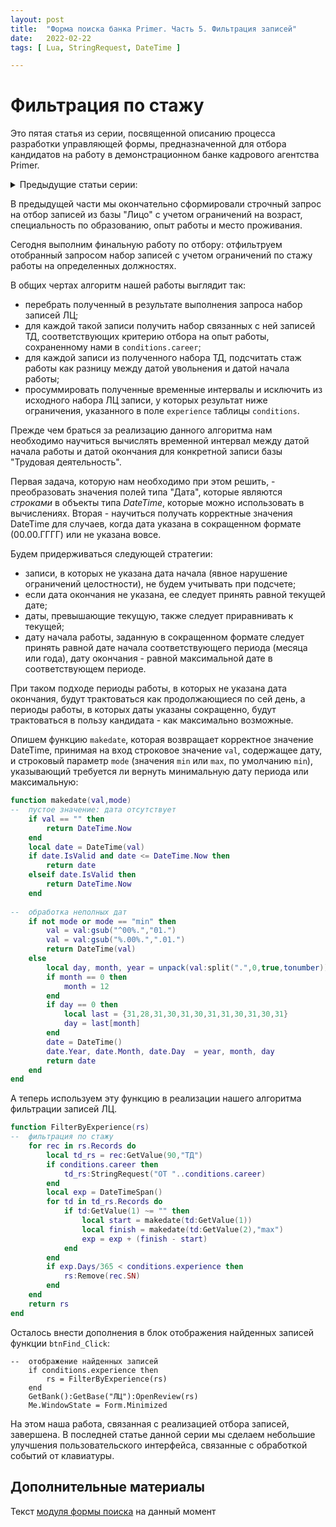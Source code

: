 ```yaml
---
layout: post    
title:  "Форма поиска банка Primer. Часть 5. Фильтрация записей"    
date:   2022-02-22    
tags: [ Lua, StringRequest, DateTime ]

---
```


# Фильтрация по стажу
Это пятая статья из серии, посвященной описанию процесса разработки управляющей формы, предназначенной для отбора кандидатов на работу в демонстрационном банке кадрового агентства Primer.


<details>
<summary>Предыдущие статьи серии:</summary>
<p><a href="/findform_1/">Часть 1. Готовим макет формы</a></p>
<p><a href="/findform_2/">Часть 2. Организуем контроль правильности ввода</a></p>
<p><a href="/findform_3/">Часть 3. Добавляем диалоговые окна</a></p>
<p><a href="/findform_4/">Часть 4. Диалоговое окно с деревом</a></p>
</details>



В предыдущей части мы окончательно сформировали строчный запрос на отбор записей из базы "Лицо" с учетом ограничений на возраст, специальность по образованию, опыт работы и место проживания.
 
Сегодня выполним финальную работу по отбору: отфильтруем 
отобранный запросом набор записей с учетом ограничений по стажу работы 
на определенных должностях.

В общих чертах алгоритм нашей работы выглядит так:

- перебрать полученный в результате выполнения запроса набор записей ЛЦ;
- для каждой такой записи получить набор связанных с ней записей ТД, соответствующих критерию отбора на опыт работы, сохраненному нами в `conditions.career`;
- для каждой записи из полученного набора ТД, подсчитать стаж работы как разницу между датой увольнения и датой начала работы;
- просуммировать полученные временные интервалы и исключить из исходного набора ЛЦ записи, у которых результат ниже ограничения, указанного в поле `experience` таблицы `conditions`.

Прежде чем браться за реализацию данного алгоритма нам необходимо научиться вычислять временной интервал между датой начала работы и датой окончания для конкретной записи базы "Трудовая деятельность".

Первая задача, которую нам необходимо при этом решить, - преобразовать значения полей типа "Дата", которые являются *строками* в объекты типа *DateTime*, которые можно использовать в вычислениях. Вторая - научиться получать корректные значения DateTime для случаев, когда дата указана в сокращенном формате (00.00.ГГГГ) или не указана вовсе.

Будем придерживаться следующей стратегии:
- записи, в которых не указана дата начала (явное нарушение ограничений целостности), не будем учитывать при подсчете;
- если дата окончания не указана, ее следует принять равной текущей дате;
- даты, превышающие текущую, также следует приравнивать к текущей;
- дату начала работы, заданную в сокращенном формате следует принять равной дате начала соответствующего периода (месяца или года), дату окончания - равной максимальной дате в соответствующем периоде.

При таком подходе периоды работы, в которых не указана дата окончания, будут трактоваться как продолжающиеся по сей день, а периоды работы, в которых даты указаны сокращенно, будут трактоваться в пользу кандидата - как максимально возможные.

Опишем функцию `makedate`, которая возвращает корректное значение DateTime, принимая на вход строковое значение `val`, содержащее дату, и строковый параметр `mode` (значения `min` или `max`, по умолчанию `min`), указывающий требуется ли вернуть минимальную дату периода или максимальную:

```lua
function makedate(val,mode)
--	пустое значение: дата отсутствует
	if val == "" then
		return DateTime.Now
	end
	local date = DateTime(val)
	if date.IsValid and date <= DateTime.Now then
		return date
	elseif date.IsValid then	
		return DateTime.Now
	end
	
--	обработка неполных дат
	if not mode or mode == "min" then
		val = val:gsub("^00%.","01.")
		val = val:gsub("%.00%.",".01.")
		return DateTime(val)
	else
		local day, month, year = unpack(val:split(".",0,true,tonumber))
		if month == 0 then
			month = 12
		end
		if day == 0 then
			local last = {31,28,31,30,31,30,31,31,30,31,30,31}
			day = last[month]
		end		
		date = DateTime()
		date.Year, date.Month, date.Day  = year, month, day
		return date
	end	
end
```

А теперь используем эту функцию в реализации нашего алгоритма фильтрации записей ЛЦ.

```lua
function FilterByExperience(rs)
--	фильтрация по стажу
	for rec in rs.Records do
		local td_rs = rec:GetValue(90,"ТД")
		if conditions.career then
			td_rs:StringRequest("ОТ "..conditions.career)
		end	
		local exp = DateTimeSpan()
		for td in td_rs.Records do
			if td:GetValue(1) ~= "" then
				local start = makedate(td:GetValue(1))
				local finish = makedate(td:GetValue(2),"max")
				exp = exp + (finish - start)
			end	
		end
		if exp.Days/365 < conditions.experience then
			rs:Remove(rec.SN)
		end
	end	
	return rs
end
```

Осталось внести дополнения в блок отображения найденных записей функции `btnFind_Click`:

```
--	отображение найденных записей
	if conditions.experience then
		rs = FilterByExperience(rs)
	end	
	GetBank():GetBase("ЛЦ"):OpenReview(rs)
	Me.WindowState = Form.Minimized
```

На этом наша работа, связанная с реализацией отбора записей, завершена. В последней статье данной серии мы сделаем небольшие улучшения пользовательского интерфейса, связанные с обработкой событий от клавиатуры.

## Дополнительные материалы
Текст [модуля формы поиска](https://github.com/sinilga/cronospro/blob/b1334d14ada8c56e3fc689955f4b244fb79bcbe9/assets/sources/findform/module.lua) на данный момент
